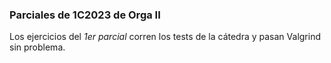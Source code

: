 ### Parciales de 1C2023 de Orga II

Los ejercicios del _1er parcial_ corren los tests de la cátedra y pasan Valgrind sin problema.